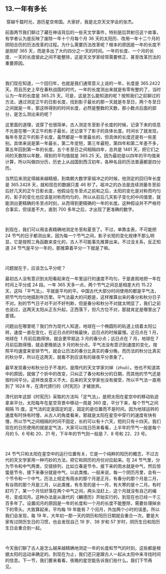 ## 13.一年有多长
 穿越千载时光，游历星空帝国。大家好，我是北京天文学会的张杰。 


前面两节我们聊过了藏在神话背后的一些天文学事件，特别是后羿射日这个故事，有学者认为是反映了废除一年十个月每个月 36 天的太阳历、改用一年十二个月的阴阳合历的历法改革的过程。为什么需要历法改革呢？根本的原因是一年的长度不是刚好 365 天，而是多出了大约四分之一天的时间。一年的长度、一个月的长度、一天的长度彼此之间不能整除，这是天文学家经常需要修正、甚至改革历法的重要原因。 


  


我们现在知道，一个回归年，也就是我们通常意义上说的一年，长度是 365.2422 天。而且历史上早在春秋战国的时代，一年的长度测出来就是有零有整的了，当时认为一年的长度是 365.25 天。可是，这是怎么能知道的呢？按照我们之前聊过的方法，通过测定正午的日影长度，找到影子最长的那一天就是冬至日，两个冬至日之间就是一年，那这样得到的时间长度，必然是整数的天数，那小数点后面的部分，是怎么测出来的呢？ 


这里面的道理，说穿了也很简单，古人测定冬至影子长度的时候，记录下来的信息不光是在哪一天正午的影子最长，还记录下了影子的具体长度。时间长了就发现，每年冬至正午的影子长度，虽然都是一年里最长的，但具体的长度还是有一些差别。具体来说是第一年最长，第二年变短，第三年最短，第四年和第二年差不多，第五年回到第一年的长度。五个冬至日之间相隔四年，总共是 1461 天，把它们之间的天数除以年数，得到的平均值就是 365.25 天。因为最初是以四年的平均值来计算，所以叫做四分历，历史上从战国到西汉初年，各种名目的历法普遍都是四分历。 


当然后来测定得越来越精细，到南朝大数学家祖冲之的时候，他测定的回归年长度是 365.2428 天，就和现在的数据只差 46 秒了。祖冲之的办法是连续测量冬至前后好几天的正午日影长度，他假设在冬至点之前和之后，太阳的变化是对称而均匀的，影子的变化也应该是对称而均匀的，所以从前后几天影子变化的中间值里，就能测出更精确的冬至点时刻，从而得到更精确的一年的长度。这种假设并不严格符合事实，但误差不大，直到 700 多年之后，才出现了更准确的数字。 


  


到现在，我们可以用圭表精确地测定冬至和夏至了。不过，单靠圭表，不可能把 24 节气的日子都测出来，因为每一个节气之间，影子长短的变化规律不那么明显，它是按照三角函数来变化的，古人不可能事先推算出来。不过没关系，反正知道 24 节气是平分一年的，那推算着平分一下就是了嘛。 


  


问题就在于，应该怎么平分呢？ 


最初古人没有意识到太阳看起来在一年里运行的速度不均匀，于是直观地把一年在时间上平分成 24 段。一年 365 天多一点，两个节气之间总是相差大约 15.22 天，这叫「平气法」，平就是平均的平。中国古代大部分时间使用的都是平气法，把节气均匀地插到年历里。平气法最大的问题是，这样推算出来的春分和秋分日子不对。别的节气日子对不对不好判断，但是春分和秋分不对就太明显了，我们之前也说过，这两天太阳从正东升起，正西落下，但凡方位不对，那就肯定是哪里出了差错。 


问题出在哪里呢？我们作为现代人知道，地球在一个椭圆形的轨道上绕着太阳公转，速度一直在变化，在近日点的时候最快，远日点的时候最慢。近日点在 1 月，地球在  1 月前后跑得快，就会更早抵达 3 月的春分点；远日点在 7 月，地球在 7 月前后跑得慢，就会更晚抵达 9 月的秋分点。平气法没有意识到速度的变化，按照平均速度来安排节气，就会让历法的春分比真实的春分晚，而历法的秋分比真实的秋分早，所以在这两天，就看不到应该有的昼夜平分景象了。 


最早发现春分和秋分日子不准的，是隋代的天文学家刘焯（zhuō）。他也不知道其中的原因，就做了个折中的改变，只纠正了春分和秋分的日期，而其他的节气还是按时间平分。这样改良意义不大，后来的天文学家也没有接受，所以平气法一直用到了 1624 年，在清代颁行的《时宪历》才被放弃。 


清代初年这部《时宪历》采取的方法叫「定气法」，是把太阳在星空中的移动轨迹拿来平分。太阳每年在星空背景中移动一周是 360 度，平分下来，每个节气之间相隔 15 度。定气法的定是固定的定，固定的是位置而不是时间。因为地球运转的速度有时快有时慢，从古人的角度看来，那就是太阳在星空中穿行的速度有快有慢，所以节气之间相隔的时间不固定，长的可以有十六天，短的只有十四天。我们现在的日历使用的就是定气法，大家可以找日历来看看，上半年的节气一般是每个月的 5、6 号和 20、21 号，下半年的节气则一般是 7、8 号和 22、23 号。 


  


24 节气只和太阳在星空中的运行位置有关，它是一个纯粹的阳历的概念，不过古代的天文学家用一种巧妙的方法，把它和阴历的月份对应起来。在 24 节气里，分为节令和中气两类，交错排列，比如立春是节令，接下来的雨水就是中气，然后惊蛰是节令，接下来春分就是中气，以此类推。一般来说，每一个阴历月里，会有一个节令和一个中气，历法上规定有雨水的那个月是正月，有春分的那个月是二月，有谷雨的那个月是三月，以此类推，有冬至的是十一月，有大寒的是十二月。有时赶巧了，某一个月恰好落在两个中气之间，两头没赶上，这个月就没有自己的编号，变成闰月。这种办法是从唐代的《麟德历》开始实行的，到现在也已经一千三百多年了。设置闰月的原因是一年的长度和一个月的长度不能整除，需要处理掉余下的零头。大致算起来，平均每 19 年能有 7 个闰月，外加两个小时的误差。所以我们会发现，每 19 年，大年初一那一天的阴历和阳历日期就会重合一次。要是大家有过阴历生日的习惯，也会发现自己 19 岁、38 岁和 57 岁时，阴历生日和阳历生日会重合到一起。 


  


今天我们聊了古人是怎么越来越精确地测定一年的长度和节气的时刻，这些都是根据太阳的运动来确定的。到现在为止，我们还只是跟古人一起从太阳中来寻找时间的信息。下一节，我们要来看看，夜晚的星空能告诉我们些什么。我们下节再见。 


   

